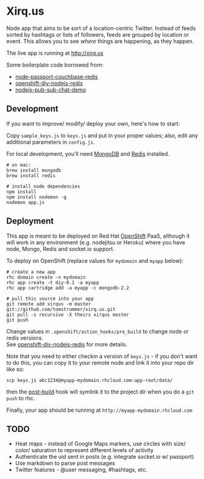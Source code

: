 # Xirq.us

Node app that aims to be sort of a location-centric Twitter.  Instead of feeds sorted by 
hashtags or lists of followers, feeds are grouped by location or event.  This allows you to
see *where* things are happening, as they happen.

The live app is running at http://xirq.us

Some boilerplate code borrowed from:
* [node-passport-couchbase-redis](https://github.com/hardlifeofapo/node-passport-couchbase-redis)
* [openshift-diy-nodejs-redis](https://github.com/eddie168/openshift-diy-nodejs-redis)
* [nodejs-pub-sub-chat-demo](https://github.com/steffenwt/nodejs-pub-sub-chat-demo)

## Development

If you want to improve/ modify/ deploy your own, here's how to start:

Copy `sample_keys.js` to `keys.js` and put in your proper values; also, edit any additional
parameters in `config.js`.

For local development, you'll need [MongoDB](http://mongodb.org) 
and [Redis](http://redis.io/) installed.

    # on mac: 
    brew install mongodb
    brew install redis

    # install node dependencies
    npm install
    npm install nodemon -g
    nodemon app.js 


## Deployment

This app is meant to be deployed on Red Hat [OpenShift](http://openshift.redhat.com/) 
PaaS, although it will work in any environment (e.g. nodejitsu or Heroku) where you have 
node, Mongo, Redis and socket.io support.  

To deploy on OpenShift (replace values for `mydomain` and `myapp` below):

    # create a new app
    rhc domain create -n mydomain
    rhc app create -t diy-0.1 -a myapp
    rhc app cartridge add -a myapp -c mongodb-2.2

    # pull this source into your app
    git remote add xirqus -m master git://github.com/tomstrummer/xirq.us.git
    git pull -s recursive -X theirs xirqus master
    git push
    
Change values in `.openshift/action_hooks/pre_build` to change node or redis versions.  
See [openshift-diy-nodejs-redis](https://github.com/eddie168/openshift-diy-nodejs-redis) 
for more details.

Note that you need to either checkin a version of `keys.js` - if you don't want to do this,
you can copy it to your remote node and link it into your repo dir like so:

    scp keys.js abc1234@myapp-mydomain.rhcloud.com:app-root/data/
    
then the [post-build](.openshift/post-build) hook will symlink it to the project dir 
when you do a `git push` to rhc.

Finally, your app should be running at `http://myapp-mydomain.rhcloud.com`


## TODO

* Heat maps - instead of Google Maps markers, use circles with size/ color/ 
 saturation to represent different levels of activity
* Authenticate the uid sent in posts (e.g. integrate socket.io w/ passport)
* Use markdown to parse post messages
* Twitter features - @user messaging, #hashtags, etc.
